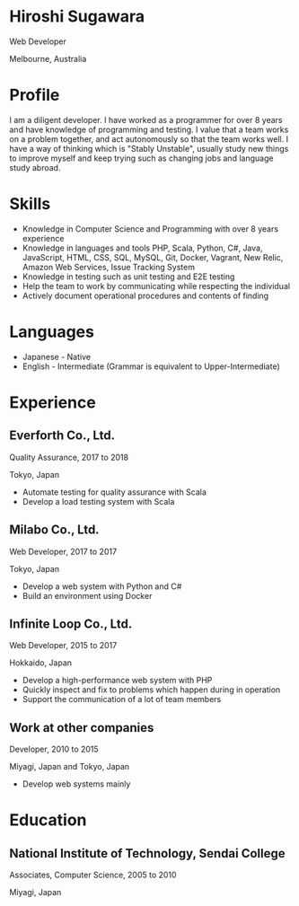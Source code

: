 # Hiroshi Sugawara

Web Developer

Melbourne, Australia

# Profile

I am a diligent developer. I have worked as a programmer for over 8 years and have knowledge of programming and testing. I value that a team works on a problem together, and act autonomously so that the team works well. I have a way of ​​thinking which is "Stably Unstable", usually study new things to improve myself and keep trying such as changing jobs and language study abroad.

# Skills

- Knowledge in Computer Science and Programming with over 8 years experience
- Knowledge in languages ​​and tools PHP, Scala, Python, C#, Java, JavaScript, HTML, CSS, SQL, MySQL, Git, Docker, Vagrant, New Relic, Amazon Web Services, Issue Tracking System
- Knowledge in testing such as unit testing and E2E testing
- Help the team to work by communicating while respecting the individual
- Actively document operational procedures and contents of finding

# Languages

- Japanese - Native
- English - Intermediate (Grammar is equivalent to Upper-Intermediate)

# Experience

## Everforth Co., Ltd.

Quality Assurance, 2017 to 2018

Tokyo, Japan

- Automate testing for quality assurance with Scala
- Develop a load testing system with Scala

## Milabo Co., Ltd.

Web Developer, 2017 to 2017

Tokyo, Japan

- Develop a web system with Python and C#
- Build an environment using Docker

## Infinite Loop Co., Ltd.

Web Developer, 2015 to 2017

Hokkaido, Japan

- Develop a high-performance web system with PHP
- Quickly inspect and fix to problems which happen during in operation
- Support the communication of a lot of team members

## Work at other companies

Developer, 2010 to 2015

Miyagi, Japan and Tokyo, Japan

- Develop web systems mainly

# Education

## National Institute of Technology, Sendai College

Associates, Computer Science, 2005 to 2010

Miyagi, Japan
